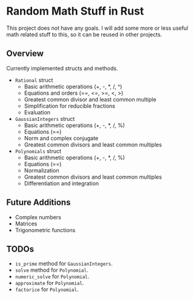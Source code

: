 # Random Math Stuff in Rust

This project does not have any goals.
I will add some more or less useful math related stuff to this, so it can be reused in other projects.

## Overview
Currently implemented structs and methods.
- `Rational` struct
  - Basic arithmetic operations (+, -, *, /, ^)
  - Equations and orders (==, <=, >=, <, >)
  - Greatest common divisor and least common multiple
  - Simplification for reducible fractions
  - Evaluation
- `GaussianIntegers` struct
  - Basic arithmetic operations (+, -, *, /, %)
  - Equations (==)
  - Norm and complex conjugate
  - Greatest common divisors and least common multiples
- `Polynomials` struct
  - Basic arithmetic operations (+, -, *, /, %)
  - Equations (==)
  - Normalization
  - Greatest common divisors and least common multiples
  - Differentiation and integration

## Future Additions
- Complex numbers
- Matrices
- Trigonometric functions

## TODOs
- `is_prime` method for `GaussianIntegers`.
- `solve` method for `Polynomial`.
- `numeric_solve` for `Polynomial`.
- `approximate` for `Polynomial`.
- `factorice` for `Polynomial`.
